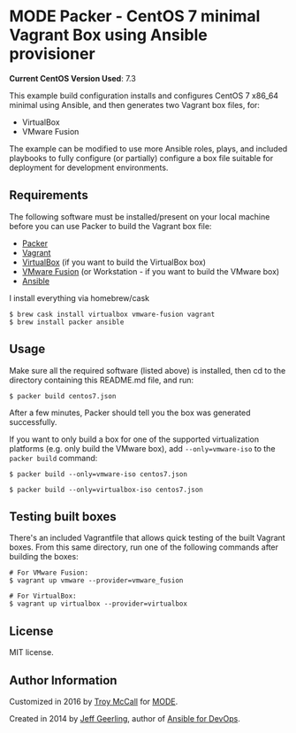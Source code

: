 # MODE Packer - CentOS 7 minimal Vagrant Box using Ansible provisioner

**Current CentOS Version Used**: 7.3

This example build configuration installs and configures CentOS 7 x86_64 minimal using Ansible, and then generates two Vagrant box files, for:

  - VirtualBox
  - VMware Fusion

The example can be modified to use more Ansible roles, plays, and included playbooks to fully configure (or partially) configure a box file suitable for deployment for development environments.

## Requirements

The following software must be installed/present on your local machine before you can use Packer to build the Vagrant box file:

  - [Packer](http://www.packer.io/)
  - [Vagrant](http://vagrantup.com/)
  - [VirtualBox](https://www.virtualbox.org/) (if you want to build the VirtualBox box)
  - [VMware Fusion](http://www.vmware.com/products/fusion/) (or Workstation - if you want to build the VMware box)
  - [Ansible](http://docs.ansible.com/intro_installation.html)

I install everything via homebrew/cask

```
$ brew cask install virtualbox vmware-fusion vagrant
$ brew install packer ansible
```
## Usage

Make sure all the required software (listed above) is installed, then cd to the directory containing this README.md file, and run:

    $ packer build centos7.json

After a few minutes, Packer should tell you the box was generated successfully.

If you want to only build a box for one of the supported virtualization platforms (e.g. only build the VMware box), add `--only=vmware-iso` to the `packer build` command:

    $ packer build --only=vmware-iso centos7.json

    $ packer build --only=virtualbox-iso centos7.json

## Testing built boxes

There's an included Vagrantfile that allows quick testing of the built Vagrant boxes. From this same directory, run one of the following commands after building the boxes:

    # For VMware Fusion:
    $ vagrant up vmware --provider=vmware_fusion

    # For VirtualBox:
    $ vagrant up virtualbox --provider=virtualbox

## License

MIT license.

## Author Information

Customized in 2016 by [Troy McCall](https://troymccall.com) for [MODE](http://madebymode.com).

Created in 2014 by [Jeff Geerling](http://jeffgeerling.com/), author of [Ansible for DevOps](http://ansiblefordevops.com/).
